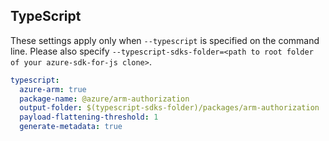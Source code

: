 ## TypeScript

These settings apply only when `--typescript` is specified on the command line.
Please also specify `--typescript-sdks-folder=<path to root folder of your azure-sdk-for-js clone>`.

``` yaml $(typescript)
typescript:
  azure-arm: true
  package-name: @azure/arm-authorization
  output-folder: $(typescript-sdks-folder)/packages/arm-authorization
  payload-flattening-threshold: 1
  generate-metadata: true
```

